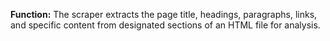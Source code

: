 **Function:**
The scraper extracts the page title, headings, paragraphs, links, and specific content from designated sections of an HTML file for analysis.
